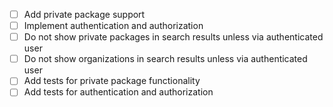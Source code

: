 - [ ] Add private package support
- [ ] Implement authentication and authorization
- [ ] Do not show private packages in search results unless via authenticated user
- [ ] Do not show organizations in search results unless via authenticated user
- [ ] Add tests for private package functionality
- [ ] Add tests for authentication and authorization